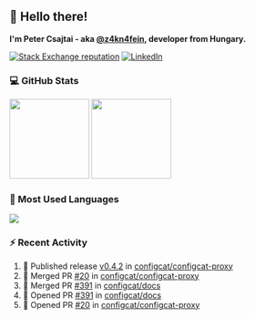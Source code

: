 ## 👋 Hello there!

**I'm Peter Csajtai - aka [@z4kn4fein](https://github.com/z4kn4fein), developer from Hungary.**

[![Stack Exchange reputation](https://img.shields.io/stackexchange/stackoverflow/r/8700582?color=orange&label=reputation&logo=stackoverflow&style=for-the-badge)](https://stackoverflow.com/users/8700582)
[![LinkedIn](https://img.shields.io/badge/linkedin-%230077B5.svg?style=for-the-badge&logo=linkedin&logoColor=white)](https://www.linkedin.com/in/csajtai-p%C3%A9ter-45395341/)

### 💻 GitHub Stats

<div>
  <img height="140px" src="https://github-readme-stats-pcsajtai.vercel.app/api?username=z4kn4fein&show_icons=true&hide_border=true&count_private=true&custom_title=Stats&theme=dracula&line_height=24&hide_title=true">
  <img height="140px" src="https://streak-stats.demolab.com?user=z4kn4fein&theme=dracula&hide_border=true">
  
</div>

### :toolbox: Most Used Languages

<img src="https://github-readme-stats-pcsajtai.vercel.app/api/top-langs/?username=z4kn4fein&theme=dracula&hide_border=true&layout=compact&langs_count=8&hide_title=true">

### :zap: Recent Activity

<!--START_SECTION:activity-->
1. 🚀 Published release [v0.4.2](https://github.com/configcat/configcat-proxy/releases/tag/v0.4.2) in [configcat/configcat-proxy](https://github.com/configcat/configcat-proxy)
2. 🎉 Merged PR [#20](https://github.com/configcat/configcat-proxy/pull/20) in [configcat/configcat-proxy](https://github.com/configcat/configcat-proxy)
3. 🎉 Merged PR [#391](https://github.com/configcat/docs/pull/391) in [configcat/docs](https://github.com/configcat/docs)
4. 💪 Opened PR [#391](https://github.com/configcat/docs/pull/391) in [configcat/docs](https://github.com/configcat/docs)
5. 💪 Opened PR [#20](https://github.com/configcat/configcat-proxy/pull/20) in [configcat/configcat-proxy](https://github.com/configcat/configcat-proxy)
<!--END_SECTION:activity-->
